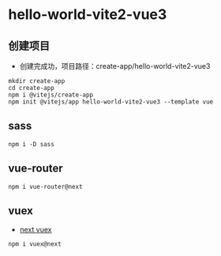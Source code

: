 # hello-world-vite2-vue3
 
## 创建项目
- 创建完成功，项目路径：create-app/hello-world-vite2-vue3
~~~
mkdir create-app
cd create-app
npm i @vitejs/create-app
npm init @vitejs/app hello-world-vite2-vue3 --template vue
~~~

## sass
~~~
npm i -D sass
~~~

## vue-router
~~~
npm i vue-router@next
~~~

## vuex
- [next vuex](https://next.vuex.vuejs.org)
~~~
npm i vuex@next
~~~
